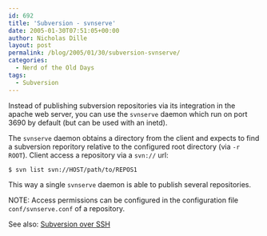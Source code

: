 ```yaml
---
id: 692
title: 'Subversion - svnserve'
date: 2005-01-30T07:51:05+00:00
author: Nicholas Dille
layout: post
permalink: /blog/2005/01/30/subversion-svnserve/
categories:
  - Nerd of the Old Days
tags:
  - Subversion
---
```

Instead of publishing subversion repositories via its integration in the apache web server, you can use the `svnserve` daemon which run on port 3690 by default (but can be used with an inetd).<!--more-->

The `svnserve` daemon obtains a directory from the client and expects to find a subversion reporitory relative to the configured root directory (via `-r ROOT`). Client access a repository via a `svn://` url:

`$ svn list svn://HOST/path/to/REPOS1`

This way a single `svnserve` daemon is able to publish several repositories.

NOTE: Access permissions can be configured in the configuration file `conf/svnserve.conf` of a repository.

See also: [Subversion over SSH](/blog/2003/09/21/subversion-over-ssh/ "Subversion over SSH")
